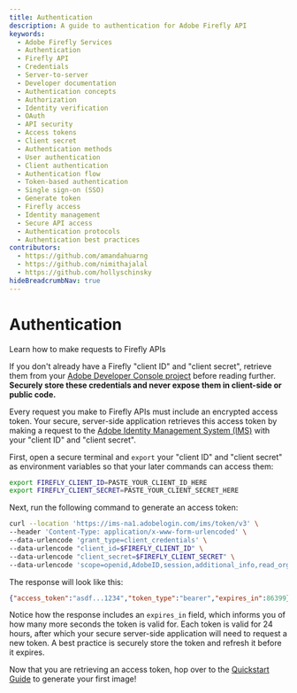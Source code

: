 ```yaml
---
title: Authentication
description: A guide to authentication for Adobe Firefly API
keywords:
  - Adobe Firefly Services
  - Authentication
  - Firefly API
  - Credentials
  - Server-to-server
  - Developer documentation
  - Authentication concepts
  - Authorization
  - Identity verification
  - OAuth
  - API security
  - Access tokens
  - Client secret
  - Authentication methods
  - User authentication
  - Client authentication
  - Authentication flow
  - Token-based authentication
  - Single sign-on (SSO)
  - Generate token
  - Firefly access
  - Identity management
  - Secure API access
  - Authentication protocols
  - Authentication best practices
contributors:
  - https://github.com/amandahuarng
  - https://github.com/nimithajalal
  - https://github.com/hollyschinsky
hideBreadcrumbNav: true
---
```


# Authentication

Learn how to make requests to Firefly APIs

<InlineAlert variant="info" slots="text" />

If you don't already have a Firefly "client ID" and "client secret", retrieve them from your [Adobe Developer Console project](https://developer.adobe.com/developer-console/docs/guides/services/services-add-api-oauth-s2s/#api-overview) before reading further. **Securely store these credentials and never expose them in client-side or public code.**

Every request you make to Firefly APIs must include an encrypted access token. Your secure, server-side application retrieves this access token by making a request to the [Adobe Identity Management System (IMS)](https://www.adobe.com/content/dam/cc/en/trust-center/ungated/whitepapers/corporate/adobe-identity-management-services-security-overview.pdf) with your "client ID" and "client secret".

First, open a secure terminal and `export` your "client ID" and "client secret" as environment variables so that your later commands can access them:

```bash
export FIREFLY_CLIENT_ID=PASTE_YOUR_CLIENT_ID_HERE
export FIREFLY_CLIENT_SECRET=PASTE_YOUR_CLIENT_SECRET_HERE
```

Next, run the following command to generate an access token:

```bash
curl --location 'https://ims-na1.adobelogin.com/ims/token/v3' \
--header 'Content-Type: application/x-www-form-urlencoded' \
--data-urlencode 'grant_type=client_credentials' \
--data-urlencode "client_id=$FIREFLY_CLIENT_ID" \
--data-urlencode "client_secret=$FIREFLY_CLIENT_SECRET" \
--data-urlencode 'scope=openid,AdobeID,session,additional_info,read_organizations,firefly_api,ff_apis'
```

The response will look like this:

```json
{"access_token":"asdf...1234","token_type":"bearer","expires_in":86399}
```

Notice how the response includes an `expires_in` field, which informs you of how many more seconds the token is valid for. Each token is valid for 24 hours, after which your secure server-side application will need to request a new token. A best practice is securely store the token and refresh it before it expires.

Now that you are retrieving an access token, hop over to the [Quickstart Guide](../../index.md) to generate your first image!
